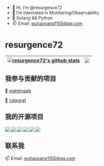 - 👋 Hi, I’m @resurgence72
- 👀 I’m interested in Monitoring/Observability
- 🌱 Golang && Python
- 📫 Email: wuhaoyang1105@qq.com

# resurgence72
| <a href="https://github.com/resurgence72"><img align="center" src="https://github-readme-stats.vercel.app/api?username=resurgence72&count_private=true&show_icons=true&theme=buefy&include_all_commits&hide_border=true" alt="resurgence72's github stats" /></a> | <a href="https://github.com/resurgence72"><img align="center" src="https://github-readme-stats.vercel.app/api/top-langs/?username=resurgence72&hide=javascript,html,css&theme=buefy&layout=compact&hide_border=true" /></a> |
| ------------- | ------------- |


## 我参与贡献的项目

🌱  [nightingale](https://github.com/ccfos/nightingale)

🌱  [categraf](https://github.com/flashcatcloud/categraf)


## 我的开源项目
<a href="https://github.com/resurgence72/ProberMesh">
  <img align="center" src="https://github-readme-stats.vercel.app/api/pin/?username=resurgence72&repo=ProberMesh&theme=buefy" />
</a>
<a href="https://github.com/resurgence72/prom-stream-downsample">
  <img align="center" src="https://github-readme-stats.vercel.app/api/pin/?username=resurgence72&repo=prom-stream-downsample&theme=buefy" />
</a>
<a href="https://github.com/resurgence72/DHACron-WebUI">
  <img align="center" src="https://github-readme-stats.vercel.app/api/pin/?username=resurgence72&repo=DHACron-WebUI&theme=buefy" />
</a>
<a href="https://github.com/resurgence72/prome_dynamic_shard">
  <img align="center" src="https://github-readme-stats.vercel.app/api/pin/?username=resurgence72&repo=prome_dynamic_shard&theme=buefy" />
</a>
<a href="https://github.com/resurgence72/prom-metric-analyze">
  <img align="center" src="https://github-readme-stats.vercel.app/api/pin/?username=resurgence72&repo=prom-metric-analyze&theme=buefy" />
</a>
<a href="https://github.com/resurgence72/prom-remote-write-shard">
  <img align="center" src="https://github-readme-stats.vercel.app/api/pin/?username=resurgence72&repo=prom-remote-write-shard&theme=buefy" />
</a>


## 联系我

 📫  Email: wuhaoyang1105@qq.com
